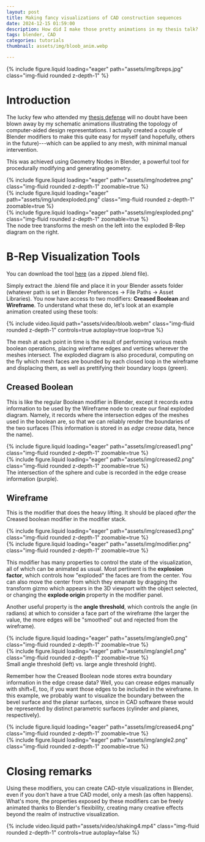 ```yaml
---
layout: post
title: Making fancy visualizations of CAD construction sequences
date: 2024-12-15 01:59:00
description: How did I make those pretty animations in my thesis talk? I provide some tools to make this easy in Blender.
tags: blender, CAD
categories: tutorials
thumbnail: assets/img/bloob_anim.webp

---
```


{% include figure.liquid loading="eager" path="assets/img/breps.jpg" class="img-fluid rounded z-depth-1" %}

# Introduction
The lucky few who attended my [thesis defense](/news/thesis_defense) will no doubt have been blown away by my schematic animations illustrating the topology of computer-aided design representations. I actually created a couple of Blender modifiers to make this quite easy for myself (and hopefully, others in the future)---which can be applied to any mesh, with minimal manual intervention. 

This was achieved using Geometry Nodes in Blender, a powerful tool for procedurally modifying and generating geometry. 

<div class="row mt-3">
    <div class="col-sm mt-3 mt-md-0">
        {% include figure.liquid loading="eager" path="assets/img/nodetree.png" class="img-fluid rounded z-depth-1" zoomable=true %}
    </div>
    <div class="col-sm mt-3 mt-md-0">
        {% include figure.liquid loading="eager" path="assets/img/undexploded.png" class="img-fluid rounded z-depth-1" zoomable=true %}
    </div>
    <div class="col-sm mt-3 mt-md-0">
        {% include figure.liquid loading="eager" path="assets/img/exploded.png" class="img-fluid rounded z-depth-1" zoomable=true %}
    </div>
</div>
<div class="caption">
    The node tree transforms the mesh on the left into the exploded B-Rep diagram on the right.
</div>


# B-Rep Visualization Tools

You can download the tool [here](https://drive.google.com/file/d/1tjDqShugCwkDq1s5g-gYVVWWQz86WY_U/view?usp=drive_link) (as a zipped .blend file).

Simply extract the .blend file and place it in your Blender assets folder (whatever path is set in Blender Preferences -> File Paths -> Asset Libraries). You now have access to two modifiers: **Creased Boolean** and **Wireframe**. To understand what these do, let's look at an example animation created using these tools:

<div class="col-sm mt-3 mt-md-0">
    {% include video.liquid path="assets/video/bloob.webm" class="img-fluid rounded z-depth-1" controls=true autoplay=true loop=true %}
</div>

The mesh at each point in time is the result of performing various mesh boolean operations, placing wireframe edges and vertices wherever the meshes intersect. The exploded diagram is also procedural, computing on the fly which mesh faces are bounded by each closed loop in the wireframe and displacing them, as well as prettifying their boundary loops (green). 

## Creased Boolean
This is like the regular Boolean modifier in Blender, except it records extra information to be used by the Wireframe node to create our final exploded diagram. Namely, it records where the intersection edges of the meshes used in the boolean are, so that we can reliably render the boundaries of the two surfaces (This information is stored in as *edge crease* data, hence the name).

<div class="row mt-3">
    <div class="col-sm mt-3 mt-md-0">
        {% include figure.liquid loading="eager" path="assets/img/creased1.png" class="img-fluid rounded z-depth-1" zoomable=true %}
    </div>
    <div class="col-sm mt-3 mt-md-0">
        {% include figure.liquid loading="eager" path="assets/img/creased2.png" class="img-fluid rounded z-depth-1" zoomable=true %}
    </div>
</div>
<div class="caption">
    The intersection of the sphere and cube is recorded in the edge crease information (purple).
</div>

## Wireframe
This is the modifier that does the heavy lifting. It should be placed *after* the Creased boolean modifier in the modifier stack.

<div class="row mt-3">
    <div class="col-sm mt-3 mt-md-0">
        {% include figure.liquid loading="eager" path="assets/img/creased3.png" class="img-fluid rounded z-depth-1" zoomable=true %}
    </div>
    <div class="col-sm mt-3 mt-md-0">
        {% include figure.liquid loading="eager" path="assets/img/modifier.png" class="img-fluid rounded z-depth-1" zoomable=true %}
    </div>
</div>

This modifier has many properties to control the state of the visualization, all of which can be animated as usual. Most pertinent is the **explosion factor**, which controls how "exploded" the faces are from the center. You can also move the center from which they emanate by dragging the transform gizmo which appears in the 3D viewport with the object selected, or changing the **explode origin** property in the modifier panel.

Another useful property is the **angle threshold**, which controls the angle (in radians) at which to consider a face part of the wireframe (the larger the value, the more edges will be "smoothed" out and rejected from the wireframe).

<div class="row mt-3">
    <div class="col-sm mt-3 mt-md-0">
        {% include figure.liquid loading="eager" path="assets/img/angle0.png" class="img-fluid rounded z-depth-1" zoomable=true %}
    </div>
    <div class="col-sm mt-3 mt-md-0">
        {% include figure.liquid loading="eager" path="assets/img/angle1.png" class="img-fluid rounded z-depth-1" zoomable=true %}
    </div>
</div>
<div class="caption">
    Small angle threshold (left) vs. large angle threshold (right).
</div>

Remember how the Creased Boolean node stores extra boundary information in the edge crease data? Well, you can crease edges manually with shift+E, too, if you want those edges to be included in the wireframe. In this example, we probably want to visualize the boundary between the bevel surface and the planar surfaces, since in CAD software these would be represented by distinct parametric surfaces (cylinder and planes, respectively). 
<div class="row mt-3">
    <div class="col-sm mt-3 mt-md-0">
        {% include figure.liquid loading="eager" path="assets/img/creased4.png" class="img-fluid rounded z-depth-1" zoomable=true %}
    </div>
    <div class="col-sm mt-3 mt-md-0">
        {% include figure.liquid loading="eager" path="assets/img/angle2.png" class="img-fluid rounded z-depth-1" zoomable=true %}
    </div>
</div>

# Closing remarks
Using these modifiers, you can create CAD-style visualizations in Blender, even if you don't have a true CAD model, only a mesh (as often happens). What's more, the properties exposed by these modifiers can be freely animated thanks to Blender's flexibility, creating many creative effects beyond the realm of instructive visualization.

<div class="col-sm mt-3 mt-md-0">
{% include video.liquid path="assets/video/shaking4.mp4" class="img-fluid rounded z-depth-1" controls=true autoplay=false %}
</div>